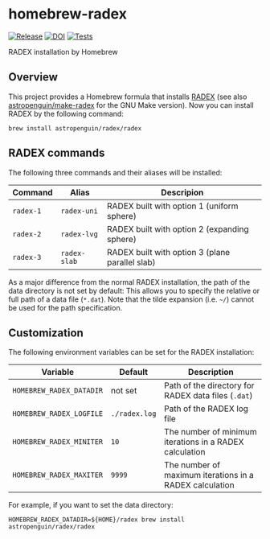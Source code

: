 # homebrew-radex

[![Release](https://img.shields.io/github/v/release/astropenguin/homebrew-radex?display_name=tag&label=Release&color=cornflowerblue&style=flat-square)](https://github.com/astropenguin/homebrew-radex/releases)
[![DOI](https://img.shields.io/badge/DOI-10.5281/zenodo.7086636-cornflowerblue?style=flat-square)](https://doi.org/10.5281/zenodo.7086636)
[![Tests](https://img.shields.io/github/actions/workflow/status/astropenguin/homebrew-radex/tests.yml?label=Tests&style=flat-square)](https://github.com/astropenguin/homebrew-radex/actions)

RADEX installation by Homebrew

## Overview

This project provides a Homebrew formula that installs [RADEX](https://sronpersonalpages.nl/~vdtak/radex/index.shtml) (see also [astropenguin/make-radex](https://github.com/astropenguin/make-radex.git) for the GNU Make version).
Now you can install RADEX by the following command:

```shell
brew install astropenguin/radex/radex
```

## RADEX commands

The following three commands and their aliases will be installed:

| Command | Alias | Descripion |
| --- | --- | --- |
| `radex-1` | `radex-uni` | RADEX built with option 1 (uniform sphere) |
| `radex-2` | `radex-lvg` | RADEX built with option 2 (expanding sphere) |
| `radex-3` | `radex-slab` | RADEX built with option 3 (plane parallel slab) |

As a major difference from the normal RADEX installation, the path of the data directory is not set by default:
This allows you to specify the relative or full path of a data file (`*.dat`).
Note that the tilde expansion (i.e. `~/`) cannot be used for the path specification.

## Customization

The following environment variables can be set for the RADEX installation:

| Variable | Default | Description |
| --- | --- | --- |
| `HOMEBREW_RADEX_DATADIR` | not set | Path of the directory for RADEX data files (`.dat`) |
| `HOMEBREW_RADEX_LOGFILE` | `./radex.log` | Path of the RADEX log file |
| `HOMEBREW_RADEX_MINITER` | `10` | The number of minimum iterations in a RADEX calculation |
| `HOMEBREW_RADEX_MAXITER` | `9999` | The number of maximum iterations in a RADEX calculation |

For example, if you want to set the data directory:

```shell
HOMEBREW_RADEX_DATADIR=${HOME}/radex brew install astropenguin/radex/radex
```
